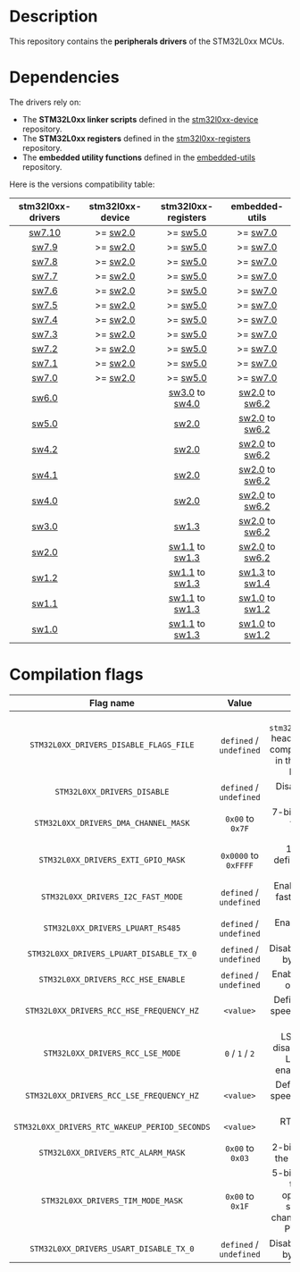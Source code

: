 # Description

This repository contains the **peripherals drivers** of the STM32L0xx MCUs.

# Dependencies

The drivers rely on:

* The **STM32L0xx linker scripts** defined in the [stm32l0xx-device](https://github.com/Ludovic-Lesur/stm32l0xx-device) repository.
* The **STM32L0xx registers** defined in the [stm32l0xx-registers](https://github.com/Ludovic-Lesur/stm32l0xx-registers) repository.
* The **embedded utility functions** defined in the [embedded-utils](https://github.com/Ludovic-Lesur/embedded-utils) repository.

Here is the versions compatibility table:

| **stm32l0xx-drivers** | **stm32l0xx-device** | **stm32l0xx-registers** | **embedded-utils** |
|:---:|:---:|:---:|:---:|
| [sw7.10](https://github.com/Ludovic-Lesur/stm32l0xx-drivers/releases/tag/sw7.10) | >= [sw2.0](https://github.com/Ludovic-Lesur/stm32l0xx-device/releases/tag/sw2.0) | >= [sw5.0](https://github.com/Ludovic-Lesur/stm32l0xx-registers/releases/tag/sw5.0) | >= [sw7.0](https://github.com/Ludovic-Lesur/embedded-utils/releases/tag/sw7.0) |
| [sw7.9](https://github.com/Ludovic-Lesur/stm32l0xx-drivers/releases/tag/sw7.9) | >= [sw2.0](https://github.com/Ludovic-Lesur/stm32l0xx-device/releases/tag/sw2.0) | >= [sw5.0](https://github.com/Ludovic-Lesur/stm32l0xx-registers/releases/tag/sw5.0) | >= [sw7.0](https://github.com/Ludovic-Lesur/embedded-utils/releases/tag/sw7.0) |
| [sw7.8](https://github.com/Ludovic-Lesur/stm32l0xx-drivers/releases/tag/sw7.8) | >= [sw2.0](https://github.com/Ludovic-Lesur/stm32l0xx-device/releases/tag/sw2.0) | >= [sw5.0](https://github.com/Ludovic-Lesur/stm32l0xx-registers/releases/tag/sw5.0) | >= [sw7.0](https://github.com/Ludovic-Lesur/embedded-utils/releases/tag/sw7.0) |
| [sw7.7](https://github.com/Ludovic-Lesur/stm32l0xx-drivers/releases/tag/sw7.7) | >= [sw2.0](https://github.com/Ludovic-Lesur/stm32l0xx-device/releases/tag/sw2.0) | >= [sw5.0](https://github.com/Ludovic-Lesur/stm32l0xx-registers/releases/tag/sw5.0) | >= [sw7.0](https://github.com/Ludovic-Lesur/embedded-utils/releases/tag/sw7.0) |
| [sw7.6](https://github.com/Ludovic-Lesur/stm32l0xx-drivers/releases/tag/sw7.6) | >= [sw2.0](https://github.com/Ludovic-Lesur/stm32l0xx-device/releases/tag/sw2.0) | >= [sw5.0](https://github.com/Ludovic-Lesur/stm32l0xx-registers/releases/tag/sw5.0) | >= [sw7.0](https://github.com/Ludovic-Lesur/embedded-utils/releases/tag/sw7.0) |
| [sw7.5](https://github.com/Ludovic-Lesur/stm32l0xx-drivers/releases/tag/sw7.5) | >= [sw2.0](https://github.com/Ludovic-Lesur/stm32l0xx-device/releases/tag/sw2.0) | >= [sw5.0](https://github.com/Ludovic-Lesur/stm32l0xx-registers/releases/tag/sw5.0) | >= [sw7.0](https://github.com/Ludovic-Lesur/embedded-utils/releases/tag/sw7.0) |
| [sw7.4](https://github.com/Ludovic-Lesur/stm32l0xx-drivers/releases/tag/sw7.4) | >= [sw2.0](https://github.com/Ludovic-Lesur/stm32l0xx-device/releases/tag/sw2.0) | >= [sw5.0](https://github.com/Ludovic-Lesur/stm32l0xx-registers/releases/tag/sw5.0) | >= [sw7.0](https://github.com/Ludovic-Lesur/embedded-utils/releases/tag/sw7.0) |
| [sw7.3](https://github.com/Ludovic-Lesur/stm32l0xx-drivers/releases/tag/sw7.3) | >= [sw2.0](https://github.com/Ludovic-Lesur/stm32l0xx-device/releases/tag/sw2.0) | >= [sw5.0](https://github.com/Ludovic-Lesur/stm32l0xx-registers/releases/tag/sw5.0) | >= [sw7.0](https://github.com/Ludovic-Lesur/embedded-utils/releases/tag/sw7.0) |
| [sw7.2](https://github.com/Ludovic-Lesur/stm32l0xx-drivers/releases/tag/sw7.2) | >= [sw2.0](https://github.com/Ludovic-Lesur/stm32l0xx-device/releases/tag/sw2.0) | >= [sw5.0](https://github.com/Ludovic-Lesur/stm32l0xx-registers/releases/tag/sw5.0) | >= [sw7.0](https://github.com/Ludovic-Lesur/embedded-utils/releases/tag/sw7.0) |
| [sw7.1](https://github.com/Ludovic-Lesur/stm32l0xx-drivers/releases/tag/sw7.1) | >= [sw2.0](https://github.com/Ludovic-Lesur/stm32l0xx-device/releases/tag/sw2.0) | >= [sw5.0](https://github.com/Ludovic-Lesur/stm32l0xx-registers/releases/tag/sw5.0) | >= [sw7.0](https://github.com/Ludovic-Lesur/embedded-utils/releases/tag/sw7.0) |
| [sw7.0](https://github.com/Ludovic-Lesur/stm32l0xx-drivers/releases/tag/sw7.0) | >= [sw2.0](https://github.com/Ludovic-Lesur/stm32l0xx-device/releases/tag/sw2.0) | >= [sw5.0](https://github.com/Ludovic-Lesur/stm32l0xx-registers/releases/tag/sw5.0) | >= [sw7.0](https://github.com/Ludovic-Lesur/embedded-utils/releases/tag/sw7.0) |
| [sw6.0](https://github.com/Ludovic-Lesur/stm32l0xx-drivers/releases/tag/sw6.0) | | [sw3.0](https://github.com/Ludovic-Lesur/stm32l0xx-registers/releases/tag/sw3.0) to [sw4.0](https://github.com/Ludovic-Lesur/stm32l0xx-registers/releases/tag/sw4.0) | [sw2.0](https://github.com/Ludovic-Lesur/embedded-utils/releases/tag/sw2.0) to [sw6.2](https://github.com/Ludovic-Lesur/embedded-utils/releases/tag/sw6.2) |
| [sw5.0](https://github.com/Ludovic-Lesur/stm32l0xx-drivers/releases/tag/sw5.0) | | [sw2.0](https://github.com/Ludovic-Lesur/stm32l0xx-registers/releases/tag/sw2.0) | [sw2.0](https://github.com/Ludovic-Lesur/embedded-utils/releases/tag/sw2.0) to [sw6.2](https://github.com/Ludovic-Lesur/embedded-utils/releases/tag/sw6.2) |
| [sw4.2](https://github.com/Ludovic-Lesur/stm32l0xx-drivers/releases/tag/sw4.2) | | [sw2.0](https://github.com/Ludovic-Lesur/stm32l0xx-registers/releases/tag/sw2.0) | [sw2.0](https://github.com/Ludovic-Lesur/embedded-utils/releases/tag/sw2.0) to [sw6.2](https://github.com/Ludovic-Lesur/embedded-utils/releases/tag/sw6.2) |
| [sw4.1](https://github.com/Ludovic-Lesur/stm32l0xx-drivers/releases/tag/sw4.1) | | [sw2.0](https://github.com/Ludovic-Lesur/stm32l0xx-registers/releases/tag/sw2.0) | [sw2.0](https://github.com/Ludovic-Lesur/embedded-utils/releases/tag/sw2.0) to [sw6.2](https://github.com/Ludovic-Lesur/embedded-utils/releases/tag/sw6.2) |
| [sw4.0](https://github.com/Ludovic-Lesur/stm32l0xx-drivers/releases/tag/sw4.0) | | [sw2.0](https://github.com/Ludovic-Lesur/stm32l0xx-registers/releases/tag/sw2.0) | [sw2.0](https://github.com/Ludovic-Lesur/embedded-utils/releases/tag/sw2.0) to [sw6.2](https://github.com/Ludovic-Lesur/embedded-utils/releases/tag/sw6.2) |
| [sw3.0](https://github.com/Ludovic-Lesur/stm32l0xx-drivers/releases/tag/sw3.0) | | [sw1.3](https://github.com/Ludovic-Lesur/stm32l0xx-registers/releases/tag/sw1.3) | [sw2.0](https://github.com/Ludovic-Lesur/embedded-utils/releases/tag/sw2.0) to [sw6.2](https://github.com/Ludovic-Lesur/embedded-utils/releases/tag/sw6.2) |
| [sw2.0](https://github.com/Ludovic-Lesur/stm32l0xx-drivers/releases/tag/sw2.0) | | [sw1.1](https://github.com/Ludovic-Lesur/stm32l0xx-registers/releases/tag/sw1.1) to [sw1.3](https://github.com/Ludovic-Lesur/stm32l0xx-registers/releases/tag/sw1.3) | [sw2.0](https://github.com/Ludovic-Lesur/embedded-utils/releases/tag/sw2.0) to [sw6.2](https://github.com/Ludovic-Lesur/embedded-utils/releases/tag/sw6.2) |
| [sw1.2](https://github.com/Ludovic-Lesur/stm32l0xx-drivers/releases/tag/sw1.2) | | [sw1.1](https://github.com/Ludovic-Lesur/stm32l0xx-registers/releases/tag/sw1.1) to [sw1.3](https://github.com/Ludovic-Lesur/stm32l0xx-registers/releases/tag/sw1.3) | [sw1.3](https://github.com/Ludovic-Lesur/embedded-utils/releases/tag/sw1.3) to [sw1.4](https://github.com/Ludovic-Lesur/embedded-utils/releases/tag/sw1.4) |
| [sw1.1](https://github.com/Ludovic-Lesur/stm32l0xx-drivers/releases/tag/sw1.1) | | [sw1.1](https://github.com/Ludovic-Lesur/stm32l0xx-registers/releases/tag/sw1.1) to [sw1.3](https://github.com/Ludovic-Lesur/stm32l0xx-registers/releases/tag/sw1.3) | [sw1.0](https://github.com/Ludovic-Lesur/embedded-utils/releases/tag/sw1.0) to [sw1.2](https://github.com/Ludovic-Lesur/embedded-utils/releases/tag/sw1.2) |
| [sw1.0](https://github.com/Ludovic-Lesur/stm32l0xx-drivers/releases/tag/sw1.0) | | [sw1.1](https://github.com/Ludovic-Lesur/stm32l0xx-registers/releases/tag/sw1.1) to [sw1.3](https://github.com/Ludovic-Lesur/stm32l0xx-registers/releases/tag/sw1.3) | [sw1.0](https://github.com/Ludovic-Lesur/embedded-utils/releases/tag/sw1.0) to [sw1.2](https://github.com/Ludovic-Lesur/embedded-utils/releases/tag/sw1.2)

# Compilation flags

| **Flag name** | **Value** | **Description** |
|:---:|:---:|:---:|
| `STM32L0XX_DRIVERS_DISABLE_FLAGS_FILE` | `defined` / `undefined` | Disable the `stm32l0xx_drivers_flags.h` header file inclusion when compilation flags are given in the project settings or by command line. |
| `STM32L0XX_DRIVERS_DISABLE` | `defined` / `undefined` | Disable the STM32L0xx drivers. |
| `STM32L0XX_DRIVERS_DMA_CHANNEL_MASK` | `0x00` to `0x7F` | 7-bits field which defines the enabled DMA channels. |
| `STM32L0XX_DRIVERS_EXTI_GPIO_MASK` | `0x0000` to `0xFFFF` | 16-bits field which defines the enabled EXTI GPIO lines. |
| `STM32L0XX_DRIVERS_I2C_FAST_MODE` | `defined` / `undefined` | Enable or disable the I2C fast mode (400kHz SCL frequency). |
| `STM32L0XX_DRIVERS_LPUART_RS485` | `defined` / `undefined` | Enable or disable RS485 operation. |
| `STM32L0XX_DRIVERS_LPUART_DISABLE_TX_0` | `defined` / `undefined` | Disable the transmission of byte 0x00 if defined. |
| `STM32L0XX_DRIVERS_RCC_HSE_ENABLE` | `defined` / `undefined` | Enable or disable external oscillator functions. |
| `STM32L0XX_DRIVERS_RCC_HSE_FREQUENCY_HZ` | `<value>` | Defines the external high speed crystal frequency in Hz (if used). |
| `STM32L0XX_DRIVERS_RCC_LSE_MODE` | `0` / `1` / `2` | LSE crystal mode: `0` = disabled `1` = enabled with LSI/HSI fallback `2` = enabled and mandatory. |
| `STM32L0XX_DRIVERS_RCC_LSE_FREQUENCY_HZ` | `<value>` | Defines the external low speed crystal frequency in Hz (if used). |
| `STM32L0XX_DRIVERS_RTC_WAKEUP_PERIOD_SECONDS` | `<value>` | RTC wakeup period in seconds. |
| `STM32L0XX_DRIVERS_RTC_ALARM_MASK` | `0x00` to `0x03`| 2-bits field which defines the enabled RTC alarms. |
| `STM32L0XX_DRIVERS_TIM_MODE_MASK` | `0x00` to `0x1F`| 5-bits field which defines the enabled timer operation modes: `0` = standard `1` = multi-channel `2` = calibration `3` = PWM `4` = one pulse. |
| `STM32L0XX_DRIVERS_USART_DISABLE_TX_0` | `defined` / `undefined` | Disable the transmission of byte 0x00 if defined. |



